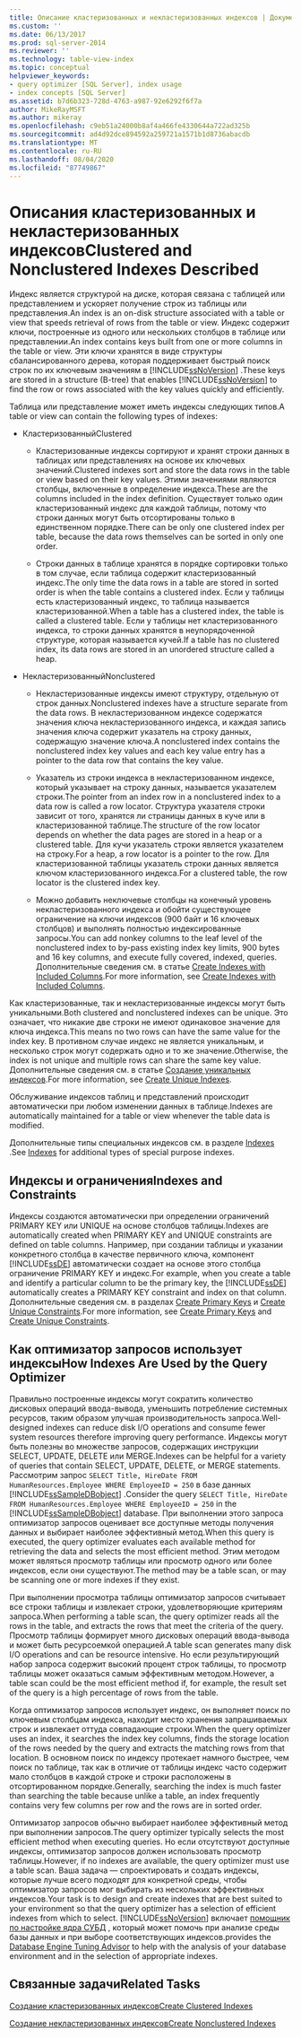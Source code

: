 ```yaml
---
title: Описание кластеризованных и некластеризованных индексов | Документация Майкрософт
ms.custom: ''
ms.date: 06/13/2017
ms.prod: sql-server-2014
ms.reviewer: ''
ms.technology: table-view-index
ms.topic: conceptual
helpviewer_keywords:
- query optimizer [SQL Server], index usage
- index concepts [SQL Server]
ms.assetid: b7d6b323-728d-4763-a987-92e6292f6f7a
author: MikeRayMSFT
ms.author: mikeray
ms.openlocfilehash: c9eb51a24000b8af4a466fe4330644a722ad325b
ms.sourcegitcommit: ad4d92dce894592a259721a1571b1d8736abacdb
ms.translationtype: MT
ms.contentlocale: ru-RU
ms.lasthandoff: 08/04/2020
ms.locfileid: "87749867"
---
```

# <a name="clustered-and-nonclustered-indexes-described"></a><span data-ttu-id="bc161-102">Описания кластеризованных и некластеризованных индексов</span><span class="sxs-lookup"><span data-stu-id="bc161-102">Clustered and Nonclustered Indexes Described</span></span>
  <span data-ttu-id="bc161-103">Индекс является структурой на диске, которая связана с таблицей или представлением и ускоряет получение строк из таблицы или представления.</span><span class="sxs-lookup"><span data-stu-id="bc161-103">An index is an on-disk structure associated with a table or view that speeds retrieval of rows from the table or view.</span></span> <span data-ttu-id="bc161-104">Индекс содержит ключи, построенные из одного или нескольких столбцов в таблице или представлении.</span><span class="sxs-lookup"><span data-stu-id="bc161-104">An index contains keys built from one or more columns in the table or view.</span></span> <span data-ttu-id="bc161-105">Эти ключи хранятся в виде структуры сбалансированного дерева, которая поддерживает быстрый поиск строк по их ключевым значениям в [!INCLUDE[ssNoVersion](../../includes/ssnoversion-md.md)] .</span><span class="sxs-lookup"><span data-stu-id="bc161-105">These keys are stored in a structure (B-tree) that enables [!INCLUDE[ssNoVersion](../../includes/ssnoversion-md.md)] to find the row or rows associated with the key values quickly and efficiently.</span></span>  
  
 <span data-ttu-id="bc161-106">Таблица или представление может иметь индексы следующих типов.</span><span class="sxs-lookup"><span data-stu-id="bc161-106">A table or view can contain the following types of indexes:</span></span>  
  
-   <span data-ttu-id="bc161-107">Кластеризованный</span><span class="sxs-lookup"><span data-stu-id="bc161-107">Clustered</span></span>  
  
    -   <span data-ttu-id="bc161-108">Кластеризованные индексы сортируют и хранят строки данных в таблицах или представлениях на основе их ключевых значений.</span><span class="sxs-lookup"><span data-stu-id="bc161-108">Clustered indexes sort and store the data rows in the table or view based on their key values.</span></span> <span data-ttu-id="bc161-109">Этими значениями являются столбцы, включенные в определение индекса.</span><span class="sxs-lookup"><span data-stu-id="bc161-109">These are the columns included in the index definition.</span></span> <span data-ttu-id="bc161-110">Существует только один кластеризованный индекс для каждой таблицы, потому что строки данных могут быть отсортированы только в единственном порядке.</span><span class="sxs-lookup"><span data-stu-id="bc161-110">There can be only one clustered index per table, because the data rows themselves can be sorted in only one order.</span></span>  
  
    -   <span data-ttu-id="bc161-111">Строки данных в таблице хранятся в порядке сортировки только в том случае, если таблица содержит кластеризованный индекс.</span><span class="sxs-lookup"><span data-stu-id="bc161-111">The only time the data rows in a table are stored in sorted order is when the table contains a clustered index.</span></span> <span data-ttu-id="bc161-112">Если у таблицы есть кластеризованный индекс, то таблица называется кластеризованной.</span><span class="sxs-lookup"><span data-stu-id="bc161-112">When a table has a clustered index, the table is called a clustered table.</span></span> <span data-ttu-id="bc161-113">Если у таблицы нет кластеризованного индекса, то строки данных хранятся в неупорядоченной структуре, которая называется кучей.</span><span class="sxs-lookup"><span data-stu-id="bc161-113">If a table has no clustered index, its data rows are stored in an unordered structure called a heap.</span></span>  
  
-   <span data-ttu-id="bc161-114">Некластеризованный</span><span class="sxs-lookup"><span data-stu-id="bc161-114">Nonclustered</span></span>  
  
    -   <span data-ttu-id="bc161-115">Некластеризованные индексы имеют структуру, отдельную от строк данных.</span><span class="sxs-lookup"><span data-stu-id="bc161-115">Nonclustered indexes have a structure separate from the data rows.</span></span> <span data-ttu-id="bc161-116">В некластеризованном индексе содержатся значения ключа некластеризованного индекса, и каждая запись значения ключа содержит указатель на строку данных, содержащую значение ключа.</span><span class="sxs-lookup"><span data-stu-id="bc161-116">A nonclustered index contains the nonclustered index key values and each key value entry has a pointer to the data row that contains the key value.</span></span>  
  
    -   <span data-ttu-id="bc161-117">Указатель из строки индекса в некластеризованном индексе, который указывает на строку данных, называется указателем строки.</span><span class="sxs-lookup"><span data-stu-id="bc161-117">The pointer from an index row in a nonclustered index to a data row is called a row locator.</span></span> <span data-ttu-id="bc161-118">Структура указателя строки зависит от того, хранятся ли страницы данных в куче или в кластеризованной таблице.</span><span class="sxs-lookup"><span data-stu-id="bc161-118">The structure of the row locator depends on whether the data pages are stored in a heap or a clustered table.</span></span> <span data-ttu-id="bc161-119">Для кучи указатель строки является указателем на строку.</span><span class="sxs-lookup"><span data-stu-id="bc161-119">For a heap, a row locator is a pointer to the row.</span></span> <span data-ttu-id="bc161-120">Для кластеризованной таблицы указатель строки данных является ключом кластеризованного индекса.</span><span class="sxs-lookup"><span data-stu-id="bc161-120">For a clustered table, the row locator is the clustered index key.</span></span>  
  
    -   <span data-ttu-id="bc161-121">Можно добавить неключевые столбцы на конечный уровень некластеризованного индекса и обойти существующее ограничение на ключи индексов (900 байт и 16 ключевых столбцов) и выполнять полностью индексированные запросы.</span><span class="sxs-lookup"><span data-stu-id="bc161-121">You can add nonkey columns to the leaf level of the nonclustered index to by-pass existing index key limits, 900 bytes and 16 key columns, and execute fully covered, indexed, queries.</span></span> <span data-ttu-id="bc161-122">Дополнительные сведения см. в статье [Create Indexes with Included Columns](create-indexes-with-included-columns.md).</span><span class="sxs-lookup"><span data-stu-id="bc161-122">For more information, see [Create Indexes with Included Columns](create-indexes-with-included-columns.md).</span></span>  
  
 <span data-ttu-id="bc161-123">Как кластеризованные, так и некластеризованные индексы могут быть уникальными.</span><span class="sxs-lookup"><span data-stu-id="bc161-123">Both clustered and nonclustered indexes can be unique.</span></span> <span data-ttu-id="bc161-124">Это означает, что никакие две строки не имеют одинаковое значение для ключа индекса.</span><span class="sxs-lookup"><span data-stu-id="bc161-124">This means no two rows can have the same value for the index key.</span></span> <span data-ttu-id="bc161-125">В противном случае индекс не является уникальным, и несколько строк могут содержать одно и то же значение.</span><span class="sxs-lookup"><span data-stu-id="bc161-125">Otherwise, the index is not unique and multiple rows can share the same key value.</span></span> <span data-ttu-id="bc161-126">Дополнительные сведения см. в статье [Создание уникальных индексов](create-unique-indexes.md).</span><span class="sxs-lookup"><span data-stu-id="bc161-126">For more information, see [Create Unique Indexes](create-unique-indexes.md).</span></span>  
  
 <span data-ttu-id="bc161-127">Обслуживание индексов таблиц и представлений происходит автоматически при любом изменении данных в таблице.</span><span class="sxs-lookup"><span data-stu-id="bc161-127">Indexes are automatically maintained for a table or view whenever the table data is modified.</span></span>  
  
 <span data-ttu-id="bc161-128">Дополнительные типы специальных индексов см. в разделе [Indexes](indexes.md) .</span><span class="sxs-lookup"><span data-stu-id="bc161-128">See [Indexes](indexes.md) for additional types of special purpose indexes.</span></span>  
  
## <a name="indexes-and-constraints"></a><span data-ttu-id="bc161-129">Индексы и ограничения</span><span class="sxs-lookup"><span data-stu-id="bc161-129">Indexes and Constraints</span></span>  
 <span data-ttu-id="bc161-130">Индексы создаются автоматически при определении ограничений PRIMARY KEY или UNIQUE на основе столбцов таблицы.</span><span class="sxs-lookup"><span data-stu-id="bc161-130">Indexes are automatically created when PRIMARY KEY and UNIQUE constraints are defined on table columns.</span></span> <span data-ttu-id="bc161-131">Например, при создании таблицы и указании конкретного столбца в качестве первичного ключа, компонент [!INCLUDE[ssDE](../../includes/ssde-md.md)] автоматически создает на основе этого столбца ограничение PRIMARY KEY и индекс.</span><span class="sxs-lookup"><span data-stu-id="bc161-131">For example, when you create a table and identify a particular column to be the primary key, the [!INCLUDE[ssDE](../../includes/ssde-md.md)] automatically creates a PRIMARY KEY constraint and index on that column.</span></span> <span data-ttu-id="bc161-132">Дополнительные сведения см. в разделах [Create Primary Keys](../tables/create-primary-keys.md) и [Create Unique Constraints](../tables/create-unique-constraints.md).</span><span class="sxs-lookup"><span data-stu-id="bc161-132">For more information, see [Create Primary Keys](../tables/create-primary-keys.md) and [Create Unique Constraints](../tables/create-unique-constraints.md).</span></span>  
  
## <a name="how-indexes-are-used-by-the-query-optimizer"></a><span data-ttu-id="bc161-133">Как оптимизатор запросов использует индексы</span><span class="sxs-lookup"><span data-stu-id="bc161-133">How Indexes Are Used by the Query Optimizer</span></span>  
 <span data-ttu-id="bc161-134">Правильно построенные индексы могут сократить количество дисковых операций ввода-вывода, уменьшить потребление системных ресурсов, таким образом улучшая производительность запроса.</span><span class="sxs-lookup"><span data-stu-id="bc161-134">Well-designed indexes can reduce disk I/O operations and consume fewer system resources therefore improving query performance.</span></span> <span data-ttu-id="bc161-135">Индексы могут быть полезны во множестве запросов, содержащих инструкции SELECT, UPDATE, DELETE или MERGE.</span><span class="sxs-lookup"><span data-stu-id="bc161-135">Indexes can be helpful for a variety of queries that contain SELECT, UPDATE, DELETE, or MERGE statements.</span></span> <span data-ttu-id="bc161-136">Рассмотрим запрос `SELECT Title, HireDate FROM HumanResources.Employee WHERE EmployeeID = 250` в базе данных [!INCLUDE[ssSampleDBobject](../../includes/sssampledbobject-md.md)] .</span><span class="sxs-lookup"><span data-stu-id="bc161-136">Consider the query `SELECT Title, HireDate FROM HumanResources.Employee WHERE EmployeeID = 250` in the [!INCLUDE[ssSampleDBobject](../../includes/sssampledbobject-md.md)] database.</span></span> <span data-ttu-id="bc161-137">При выполнении этого запроса оптимизатор запросов оценивает все доступные методы получения данных и выбирает наиболее эффективный метод.</span><span class="sxs-lookup"><span data-stu-id="bc161-137">When this query is executed, the query optimizer evaluates each available method for retrieving the data and selects the most efficient method.</span></span> <span data-ttu-id="bc161-138">Этим методом может являться просмотр таблицы или просмотр одного или более индексов, если они существуют.</span><span class="sxs-lookup"><span data-stu-id="bc161-138">The method may be a table scan, or may be scanning one or more indexes if they exist.</span></span>  
  
 <span data-ttu-id="bc161-139">При выполнении просмотра таблицы оптимизатор запросов считывает все строки таблицы и извлекает строки, удовлетворяющие критериям запроса.</span><span class="sxs-lookup"><span data-stu-id="bc161-139">When performing a table scan, the query optimizer reads all the rows in the table, and extracts the rows that meet the criteria of the query.</span></span> <span data-ttu-id="bc161-140">Просмотр таблицы формирует много дисковых операций ввода-вывода и может быть ресурсоемкой операцией.</span><span class="sxs-lookup"><span data-stu-id="bc161-140">A table scan generates many disk I/O operations and can be resource intensive.</span></span> <span data-ttu-id="bc161-141">Но если результирующий набор запроса содержит высокий процент строк таблицы, то просмотр таблицы может оказаться самым эффективным методом.</span><span class="sxs-lookup"><span data-stu-id="bc161-141">However, a table scan could be the most efficient method if, for example, the result set of the query is a high percentage of rows from the table.</span></span>  
  
 <span data-ttu-id="bc161-142">Когда оптимизатор запросов использует индекс, он выполняет поиск по ключевым столбцам индекса, находит место хранения запрашиваемых строк и извлекает оттуда совпадающие строки.</span><span class="sxs-lookup"><span data-stu-id="bc161-142">When the query optimizer uses an index, it searches the index key columns, finds the storage location of the rows needed by the query and extracts the matching rows from that location.</span></span> <span data-ttu-id="bc161-143">В основном поиск по индексу протекает намного быстрее, чем поиск по таблице, так как в отличие от таблицы индекс часто содержит мало столбцов в каждой строке и строки расположены в отсортированном порядке.</span><span class="sxs-lookup"><span data-stu-id="bc161-143">Generally, searching the index is much faster than searching the table because unlike a table, an index frequently contains very few columns per row and the rows are in sorted order.</span></span>  
  
 <span data-ttu-id="bc161-144">Оптимизатор запросов обычно выбирает наиболее эффективный метод при выполнении запросов.</span><span class="sxs-lookup"><span data-stu-id="bc161-144">The query optimizer typically selects the most efficient method when executing queries.</span></span> <span data-ttu-id="bc161-145">Но если отсутствуют доступные индексы, оптимизатор запросов должен использовать просмотр таблицы.</span><span class="sxs-lookup"><span data-stu-id="bc161-145">However, if no indexes are available, the query optimizer must use a table scan.</span></span> <span data-ttu-id="bc161-146">Ваша задача — спроектировать и создать индексы, которые лучше всего подходят для конкретной среды, чтобы оптимизатор запросов мог выбирать из нескольких эффективных индексов.</span><span class="sxs-lookup"><span data-stu-id="bc161-146">Your task is to design and create indexes that are best suited to your environment so that the query optimizer has a selection of efficient indexes from which to select.</span></span> [!INCLUDE[ssNoVersion](../../includes/ssnoversion-md.md)] <span data-ttu-id="bc161-147">включает [помощник по настройке ядра СУБД](../performance/database-engine-tuning-advisor.md) , который может помочь при анализе среды базы данных и при выборе соответствующих индексов.</span><span class="sxs-lookup"><span data-stu-id="bc161-147">provides the [Database Engine Tuning Advisor](../performance/database-engine-tuning-advisor.md) to help with the analysis of your database environment and in the selection of appropriate indexes.</span></span>  
  
## <a name="related-tasks"></a><span data-ttu-id="bc161-148">Связанные задачи</span><span class="sxs-lookup"><span data-stu-id="bc161-148">Related Tasks</span></span>  
 [<span data-ttu-id="bc161-149">Создание кластеризованных индексов</span><span class="sxs-lookup"><span data-stu-id="bc161-149">Create Clustered Indexes</span></span>](create-clustered-indexes.md)  
  
 [<span data-ttu-id="bc161-150">Создание некластеризованных индексов</span><span class="sxs-lookup"><span data-stu-id="bc161-150">Create Nonclustered Indexes</span></span>](create-nonclustered-indexes.md)  
  
  
